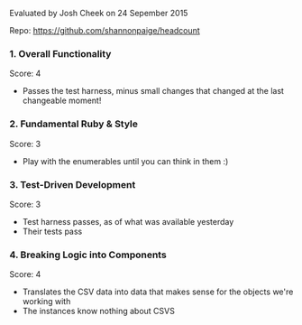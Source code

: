 Evaluated by Josh Cheek on 24 Sepember 2015

Repo: https://github.com/shannonpaige/headcount

### 1. Overall Functionality

Score: 4

* Passes the test harness, minus small changes that changed at the last changeable moment!


### 2. Fundamental Ruby & Style

Score: 3

* Play with the enumerables until you can think in them :)

### 3. Test-Driven Development

Score: 3

* Test harness passes, as of what was available yesterday
* Their tests pass

### 4. Breaking Logic into Components

Score: 4

* Translates the CSV data into data that makes sense for the objects we're working with
* The instances know nothing about CSVS
